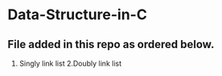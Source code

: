 # Data-Structure-in-C
## File added in this repo as ordered below. 
1. Singly link list 
2.Doubly link list
